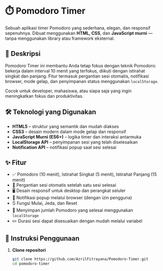 # ⏱️ Pomodoro Timer 

Sebuah aplikasi timer Pomodoro yang sederhana, elegan, dan responsif sepenuhnya. Dibuat menggunakan **HTML, CSS**, dan **JavaScript murni** — tanpa menggunakan library atau framework eksternal.

## 📝 Deskripsi

Pomodoro Timer ini membantu Anda tetap fokus dengan teknik Pomodoro: bekerja dalam interval 10 menit yang terfokus, diikuti dengan istirahat singkat dan panjang. Fitur termasuk pergantian sesi otomatis, notifikasi browser, mode gelap, dan penyimpanan status menggunakan `localStorage`.

Cocok untuk developer, mahasiswa, atau siapa saja yang ingin meningkatkan fokus dan produktivitas.

## 🛠 Teknologi yang Digunakan

- **HTML5** – struktur yang semantik dan mudah diakses
- **CSS3** – desain modern dalam mode gelap dan responsif
- **JavaScript Murni (ES6+)** – logika timer dan interaksi antarmuka
- **LocalStorage API** – penyimpanan sesi yang telah diselesaikan
- **Notification API** – notifikasi popup saat sesi selesai

## ✨ Fitur

- ✅ Pomodoro (10 menit), Istirahat Singkat (5 menit), Istirahat Panjang (15 menit)
- 🔄 Pergantian sesi otomatis setelah satu sesi selesai
- 🖥️ Desain responsif untuk desktop dan perangkat seluler
- 🔔 Notifikasi popup melalui browser (dengan izin pengguna)
- 🔃 Fungsi Mulai, Jeda, dan Reset
- 💾 Menyimpan jumlah Pomodoro yang selesai menggunakan `localStorage`
- ✏️ Durasi sesi dapat disesuaikan dengan mudah melalui variabel

## 🚀 Instruksi Penggunaan

1. **Clone repositori**
   ```bash
   git clone https://github.com/AzrilFitrayana/Pomodoro-Timer.git
   cd pomodoro-timer
